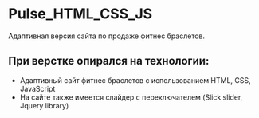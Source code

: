 # Pulse_HTML_CSS_JS
Адаптивная версия сайта по продаже фитнес браслетов.
## При верстке опирался на технологии: 
* Адаптивный сайт фитнес браслетов с использованием HTML, CSS, JavaScript
* На сайте также имеется слайдер с переключателем (Slick slider, Jquery library)